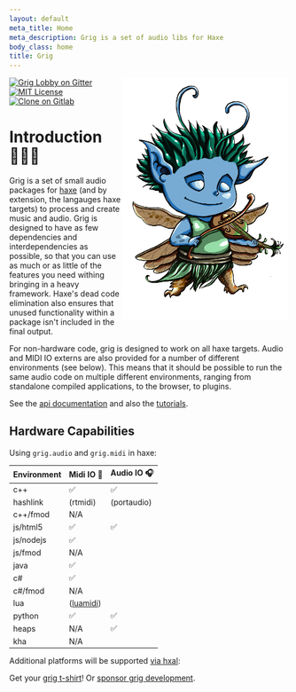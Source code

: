 ```yaml
---
layout: default
meta_title: Home
meta_description: Grig is a set of audio libs for Haxe
body_class: home
title: Grig
---
```


<img src="images/grig.png" style='float: right; width: 300px;' />

[![Grig Lobby on Gitter](https://badges.gitter.im/haxe-grig/Lobby.svg)](https://gitter.im/haxe-grig/Lobby?utm_source=badge&amp;utm_medium=badge&amp;utm_campaign=pr-badge&amp;utm_content=badge)
[![MIT License](https://img.shields.io/badge/license-MIT-green.svg)](license)
[![Clone on Gitlab](https://img.shields.io/static/v1.svg?label=gitlab&message=clone&color=green)](https://gitlab.com/haxe-grig)

# Introduction 🧚🏼‍♂️

Grig is a set of small audio packages for [haxe](https://haxe.org/) (and by extension, the langauges haxe targets) to process and create music and audio.
Grig is designed to have as few dependencies and interdependencies as possible, so that you can use as much or as little of the features you need withing bringing
in a heavy framework. Haxe's dead code elimination also ensures that unused functionality within a package isn't included in the final output.

For non-hardware code, grig is designed to work on all haxe targets. Audio and MIDI IO externs are also provided for a number of different environments (see below).
This means that it should be possible to run the same audio code on multiple different environments, ranging from standalone compiled applications, to the browser,
to plugins.

See the [api documentation](/api/) and also the [tutorials](/tutorials/).

## Hardware Capabilities

Using `grig.audio` and `grig.midi` in haxe:

<table style="width: 400px">
    <thead>
        <tr>
            <th>Environment</th>
            <th>Midi IO 🎹</th>
            <th>Audio IO 🎧</th>
        </tr>
    </thead>
    <tbody>
        <tr>
            <td>c++</td>
            <td>✅</td>
            <td>✅</td>
        </tr>
        <tr>
            <td>hashlink</td>
            <td>(rtmidi)</td>
            <td>(portaudio)</td>
        </tr>
        <tr>
            <td>c++/fmod</td>
            <td>N/A</td>
            <td></td>
        </tr>
        <tr>
            <td>js/html5</td>
            <td>✅</td>
            <td>✅</td>
        </tr>
        <tr>
            <td>js/nodejs</td>
            <td>✅</td>
            <td></td>
        </tr>
        <tr>
            <td>js/fmod</td>
            <td>N/A</td>
            <td></td>
        </tr>
        <tr>
            <td>java</td>
            <td>✅</td>
            <td></td>
        </tr>
        <tr>
            <td>c#</td>
            <td>✅</td>
            <td></td>
        </tr>
        <tr>
            <td>c#/fmod</td>
            <td>N/A</td>
            <td></td>
        </tr>
        <tr>
            <td>lua</td>
            <td>(<a href="https://github.com/luaforge/luamidi" target="_blank">luamidi</a>)</td>
            <td></td>
        </tr>
        <tr>
            <td>python</td>
            <td>✅</td>
            <td>✅</td>
        </tr>
        <tr>
            <td>heaps</td>
            <td>N/A</td>
            <td>✅</td>
        </tr>
        <tr>
            <td>kha</td>
            <td>N/A</td>
            <td></td>
        </tr>
    </tbody>
</table>

Additional platforms will be supported [via hxal](https://gitlab.com/haxe-grig/grig.hxal):

Get your [grig t-shirt](https://www.redbubble.com/i/t-shirt/Grig-Mascot-by-handfetisch/40620610.IZGJF)! Or [sponsor grig development](https://github.com/sponsors/thomasjwebb).
